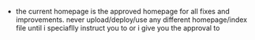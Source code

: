 - the current homepage is the approved homepage for all fixes and improvements. never upload/deploy/use any different homepage/index file until i speciaflly instruct you to or i give you the approval to